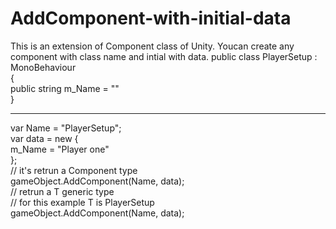 # AddComponent-with-initial-data
This is an extension of Component class of Unity.
 Youcan create any component with class name and intial with data.
 public class PlayerSetup : MonoBehaviour<br>
 {<br>
  public string m_Name = ""<br>
  }<br>
  
  --------------------------------------------
  var Name = "PlayerSetup"; <br>
  var data = new {<br>
      m_Name = "Player one"<br>
  };<br>
  // it's retrun a Component type<br>
  gameObject.AddComponent(Name, data);<br>
  // retrun a T generic type<br>
  // for this example T is PlayerSetup <br>
  gameObject.AddComponent<PlayerSetup>(Name, data);
